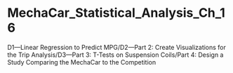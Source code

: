# MechaCar_Statistical_Analysis_Ch_16
D1—Linear Regression to Predict MPG/D2—Part 2: Create Visualizations for the Trip Analysis/D3—Part 3: T-Tests on Suspension Coils/Part 4: Design a Study Comparing the MechaCar to the Competition
